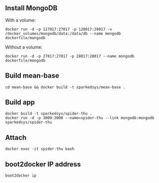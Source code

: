 ## Install MongoDB

With a volume:
```
docker run -d -p 127017:27017 -p 128017:28017 -v /docker_volumes/mongodb/data:/data/db --name mongodb dockerfile/mongodb
```

Without a volume:
```
docker run -d -p 27017:27017 -p 28017:28017 --name mongodb dockerfile/mongodb
```

## Build mean-base

```
cd mean-base && docker build -t sparkedsys/mean-base .
```


## Build app 
```
docker build -t sparkedsys/spider-thu .
docker run -d -p 3000:3000 --name=spider-thu --link mongodb:mongodb sparkedsys/spider-thu
```

## Attach
```
docker exec -it spider-thu bash
```

## boot2docker IP address
```
boot2docker ip
```
